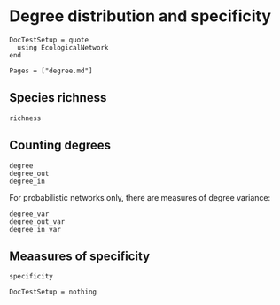 # Degree distribution and specificity


```@meta
DocTestSetup = quote
  using EcologicalNetwork
end
```

~~~@index
Pages = ["degree.md"]
~~~

## Species richness

~~~@docs
richness
~~~

## Counting degrees

~~~@docs
degree
degree_out
degree_in
~~~

For probabilistic networks only, there are measures of degree variance:

~~~@docs
degree_var
degree_out_var
degree_in_var
~~~

## Meaasures of specificity

~~~@docs
specificity
~~~

```@meta
DocTestSetup = nothing
```
